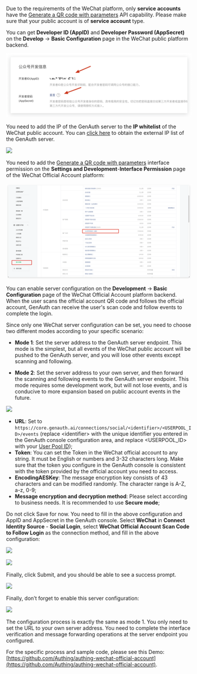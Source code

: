 <IntegrationDetailCard title="Note before development">

Due to the requirements of the WeChat platform, only **service accounts** have the [Generate a QR code with parameters](https://developers.weixin.qq.com/doc/offiaccount/Account_Management/Generating_a_Parametric_QR_Code.html) API capability. Please make sure that your public account is of **service account** type.

</IntegrationDetailCard>

<IntegrationDetailCard title="Get public account development information">

You can get **Developer ID (AppID)** and **Developer Password (AppSecret)** on the **Develop** -> **Basic Configuration** page in the WeChat public platform backend.

![](./images/wechat-mp-app-id.png)

</IntegrationDetailCard>

<IntegrationDetailCard title="Set IP whitelist">

You need to add the IP of the GenAuth server to the **IP whitelist** of the WeChat public account. You can [click here](https://core.genauth.ai/api/system/public-ips) to obtain the external IP list of the GenAuth server.

![](https://cdn.genauth.ai/img/20210528225758.png)

</IntegrationDetailCard>

<IntegrationDetailCard title="Add API permissions">

You need to add the [Generate a QR code with parameters](https://developers.weixin.qq.com/doc/offiaccount/Account_Management/Generating_a_Parametric_QR_Code.html) interface permission on the **Settings and Development**-**Interface Permission** page of the WeChat Official Account platform:

![](./images/api.png)

</IntegrationDetailCard>

<IntegrationDetailCard title="Select server configuration mode">

You can enable server configuration on the **Development** -> **Basic Configuration** page of the WeChat Official Account platform backend. When the user scans the official account QR code and follows the official account, GenAuth can receive the user's scan code and follow events to complete the login.

Since only one WeChat server configuration can be set, you need to choose two different modes according to your specific scenario:

- **Mode 1**: Set the server address to the GenAuth server endpoint. This mode is the simplest, but all events of the WeChat public account will be pushed to the GenAuth server, and you will lose other events except scanning and following.

- **Mode 2**: Set the server address to your own server, and then forward the scanning and following events to the GenAuth server endpoint. This mode requires some development work, but will not lose events, and is conducive to more expansion based on public account events in the future.

</IntegrationDetailCard>

<IntegrationDetailCard title="Mode 1: Set the server address to the GenAuth server endpoint">

![](https://cdn.genauth.ai/img/20210528103130.png)

- **URL**: Set to `https://core.genauth.ai/connections/social/<identifier>/<USERPOOL_ID>/events` (replace \<identifier\> with the unique identifier you entered in the GenAuth console configuration area, and replace \<USERPOOL_ID\> with your [User Pool ID](/guides/faqs/get-userpool-id-and-secret.md));
- **Token**: You can set the Token in the WeChat official account to any string. It must be English or numbers and 3-32 characters long. Make sure that the token you configure in the GenAuth console is consistent with the token provided by the official account you need to access.
- **EncodingAESKey**: The message encryption key consists of 43 characters and can be modified randomly. The character range is A-Z, a-z, 0-9;
- **Message encryption and decryption method**: Please select according to business needs. It is recommended to use **Secure mode**;

Do not click Save for now. You need to fill in the above configuration and AppID and AppSecret in the GenAuth console. Select **WeChat** in **Connect Identity Source** - **Social Login**, select **WeChat Official Account Scan Code to Follow Login** as the connection method, and fill in the above configuration:

![](~@imagesZhCn/connections/wechat/choose-wechat-identity-source.png)

![](~@imagesZhCn/connections/wechat/wechat-official-account-subscription/wechat-official-account-subscription-events-connection.png)

Finally, click Submit, and you should be able to see a success prompt.

![](https://cdn.genauth.ai/img/20210528105245.png)

Finally, don’t forget to enable this server configuration:

![](https://cdn.genauth.ai/img/20210528105417.png)

</IntegrationDetailCard>

<IntegrationDetailCard title="Mode 2: Set the server address to your own server, and then forward the scan code and follow events to the GenAuth server endpoint">

The configuration process is exactly the same as mode 1. You only need to set the URL to your own server address. You need to complete the interface verification and message forwarding operations at the server endpoint you configured.

For the specific process and sample code, please see this Demo: [https://github.com/Authing/authing-wechat-official-account](https://github.com/Authing/authing-wechat-official-account).

</IntegrationDetailCard>
